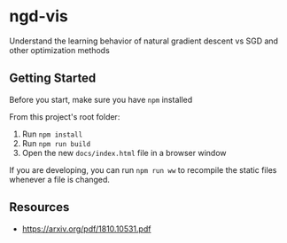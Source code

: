 # ngd-vis
Understand the learning behavior of natural gradient descent vs SGD and other optimization methods

## Getting Started
Before you start, make sure you have `npm` installed

From this project's root folder:
1. Run `npm install`
2. Run `npm run build`
3. Open the new `docs/index.html` file in a browser window

If you are developing, you can run `npm run ww` to recompile the static files whenever a file is changed.

## Resources
- https://arxiv.org/pdf/1810.10531.pdf
